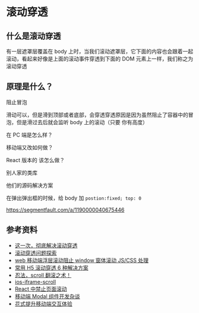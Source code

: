# 滚动穿透

## 什么是滚动穿透

有一层遮罩层覆盖在 body 上时，当我们滚动遮罩层，它下面的内容也会跟着一起滚动，看起来好像是上面的滚动事件穿透到下面的 DOM 元素上一样，我们称之为滚动穿透

## 原理是什么？

阻止冒泡

滑动可以，但是滑到顶部或者底部，会穿透穿透原因是因为虽然阻止了容器中的冒泡，但是滑过去后就会监听 body 上的滚动（只要 你有高度）

在 PC 端是怎么样？

移动端又改如何做？

React 版本的 该怎么做？

别人家的类库

他们的源码解决方案

在弹出弹出框的时候，给 body 加 `postion:fixed; top: 0`

https://segmentfault.com/a/1190000040675446

## 参考资料

-   [这一次，彻底解决滚动穿透](https://mp.weixin.qq.com/s?__biz=MzI1ODE4NzE1Nw==&mid=2247487271&idx=1&sn=4302ecfe4a6a3862f94afce93d362063&chksm=ea0d45dddd7acccb1a18e5663c8e87b0a733d6a21ce243b40d0f28100d53cba400d618744347&mpshare=1&scene=1&srcid=02265TTQt3AsMVr37YQOPcAm&sharer_sharetime=1582725889123&sharer_shareid=778ad5bf3b27e0078eb105d7277263f6#rd)
-   [滚动穿透问题探索](https://zhuanlan.zhihu.com/p/64975278)
-   [web 移动端浮层滚动阻止 window 窗体滚动 JS/CSS 处理](https://www.zhangxinxu.com/wordpress/2016/12/web-mobile-scroll-prevent-window-js-css/)
-   [常用 H5 滚动穿透 6 种解决方案](https://mp.weixin.qq.com/s?__biz=MzIyNzk0ODIyMQ==&mid=2247483688&idx=1&sn=514d1739055679e1ba98bdd336edb023&chksm=e85822fadf2fabec3bc29e9a8dd169856f3672e37f14ffc4659b95c40bb994b3a563ec5670b2&mpshare=1&scene=1&srcid=0226Ndgvfw3nQzMQLElAKNe6&sharer_sharetime=1582725893753&sharer_shareid=778ad5bf3b27e0078eb105d7277263f6#rd)
-   [忍法，scroll 翻滚之术！](https://mp.weixin.qq.com/s?__biz=Mzg4MTYwMzY1Mw==&mid=2247496335&idx=1&sn=49e1ebd34a97d70ef656439ecb411611&source=41#wechat_redirect)
-   [ ios-iframe-scroll](https://github.com/lizhiyao/ios-iframe-scroll)
-   [React 中禁止页面滚动](https://segmentfault.com/a/1190000018598630)
-   [移动端 Modal 组件开发杂谈](https://tech.youzan.com/moda-component-implement/)
-   [花式提升移动端交互体验](https://www.f2ecoder.net/709.html)
